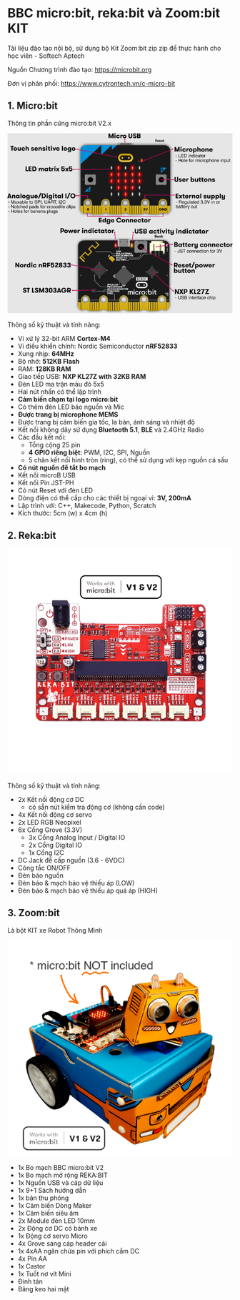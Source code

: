 # BBC micro:bit, reka:bit và Zoom:bit KIT

Tài liệu đào tạo nội bộ, sử dụng bộ Kit Zoom:bit zip zip để thực hành cho học viên - Softech Aptech

Nguồn Chương trình đào tạo: <https://microbit.org>

Đơn vị phân phối: <https://www.cytrontech.vn/c-micro-bit>

## 1. Micro:bit

Thông tin phần cứng micro:bit V2.x

![micro-bit](static/microbit.png)

Thông số kỹ thuật và tính năng:

*   Vi xử lý 32-bit ARM **Cortex-M4**
*   Vi điều khiển chính: Nordic Semiconductor **nRF52833**
*   Xung nhịp: **64MHz**
*   Bộ nhớ: **512KB Flash**
*   RAM: **128KB RAM**
*   Giao tiếp USB: **NXP KL27Z with 32KB RAM**
*   Đèn LED ma trận màu đỏ 5x5
*   Hai nút nhấn có thể lập trình
*   **Cảm biến chạm tại logo micro:bit** 
*   Có thêm đèn LED báo nguồn và Mic
*   **Được trang bị microphone MEMS**
*   Được trang bị cảm biến gia tốc, la bàn, ánh sáng và nhiệt độ 
*   Kết nối không dây sử dụng **Bluetooth 5.1**, **BLE** và 2.4GHz Radio
*   Các đầu kết nối:
    *   Tổng cộng 25 pin
    *   **4 GPIO riêng biệt:** PWM, I2C, SPI, Nguồn
    *   5 chân kết nối hình tròn (ring), có thể sử dụng với kẹp nguồn cá sấu
*   **Có nút nguồn để tắt bo mạch**
*   Kết nối microB USB
*   Kết nối Pin JST-PH
*   Có nút Reset với đèn LED
*   Dòng điện có thể cấp cho các thiết bị ngoại vi: **3V, 200mA**
*   Lập trình với: C++, Makecode, Python, Scratch
*   Kích thước: 5cm (w) x 4cm (h)


## 2. Reka:bit

![reka](static/rekabit.png)

Thông số kỹ thuật và tính năng:

*   2x Kết nối động cơ DC
    *   có sẵn nút kiểm tra động cơ (không cần code)
*   4x Kết nối động cơ servo
*   2x LED RGB Neopixel
*   6x Cổng Grove (3.3V)
    *   3x Cổng Analog Input / Digital IO
    *   2x Cổng Digital IO
    *   1x Cổng I2C 
*   DC Jack để cấp nguồn (3.6 - 6VDC)
*   Công tắc ON/OFF
*   Đèn báo nguồn
*   Đèn báo & mạch bảo vệ thiếu áp (LOW) 
*   Đèn báo & mạch bảo vệ thiếu áp quá áp (HIGH)

## 3. Zoom:bit

Là bột KIT xe Robot Thông Minh

![zoom-bit](static/zoom-bit.png)

*   1x Bo mạch BBC micro:bit V2
*   1x Bo mạch mở rộng REKA:BIT 
*   1x Nguồn USB và cáp dữ liệu
*   1x 9+1 Sách hướng dẫn 
*   1x bản thu phóng
*   1x Cảm biến Dòng Maker 
*   1x Cảm biến siêu âm 
*   2x Module đèn LED 10mm 
*   2x Động cơ DC có bánh xe
*   1x Động cơ servo Micro
*   4x Grove sang cáp header cái
*   1x 4xAA ngăn chứa pin với phích cắm DC 
*   4x Pin AA
*   1x Castor
*   1x Tuốt nơ vít Mini
*   Đinh tán
*   Băng keo hai mặt